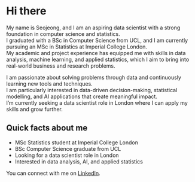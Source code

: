 # Hi there

My name is Seojeong, and I am an aspiring data scientist with a strong foundation in computer science and statistics.  
I graduated with a BSc in Computer Science from UCL, and I am currently pursuing an MSc in Statistics at Imperial College London.  
My academic and project experience has equipped me with skills in data analysis, machine learning, and applied statistics, which I aim to bring into real-world business and research problems.

I am passionate about solving problems through data and continuously learning new tools and techniques.  
I am particularly interested in data-driven decision-making, statistical modelling, and AI applications that create meaningful impact.  
I’m currently seeking a data scientist role in London where I can apply my skills and grow further.

## Quick facts about me
- MSc Statistics student at Imperial College London  
- BSc Computer Science graduate from UCL  
- Looking for a data scientist role in London  
- Interested in data analysis, AI, and applied statistics

You can connect with me on [LinkedIn](https://www.linkedin.com/in/seojeong-hong-933973256).
